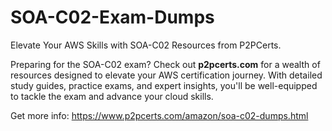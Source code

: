 # SOA-C02-Exam-Dumps
Elevate Your AWS Skills with SOA-C02 Resources from P2PCerts.

Preparing for the SOA-C02 exam? Check out **p2pcerts.com** for a wealth of resources designed to elevate your AWS certification journey. With detailed study guides, practice exams, and expert insights, you'll be well-equipped to tackle the exam and advance your cloud skills.

Get more info: https://www.p2pcerts.com/amazon/soa-c02-dumps.html

